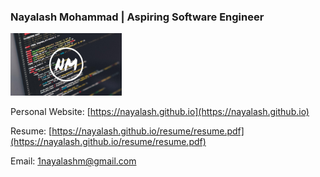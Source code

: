 ### Nayalash Mohammad | Aspiring Software Engineer

<img src="https://github.com/Nayalash/Nayalash/blob/master/bg.jpeg" style="height:100px;"></img>


Personal Website: [https://nayalash.github.io](https://nayalash.github.io)

Resume: [https://nayalash.github.io/resume/resume.pdf](https://nayalash.github.io/resume/resume.pdf)

Email: [1nayalashm@gmail.com](mailto:1nayalashm@gmail.com])
